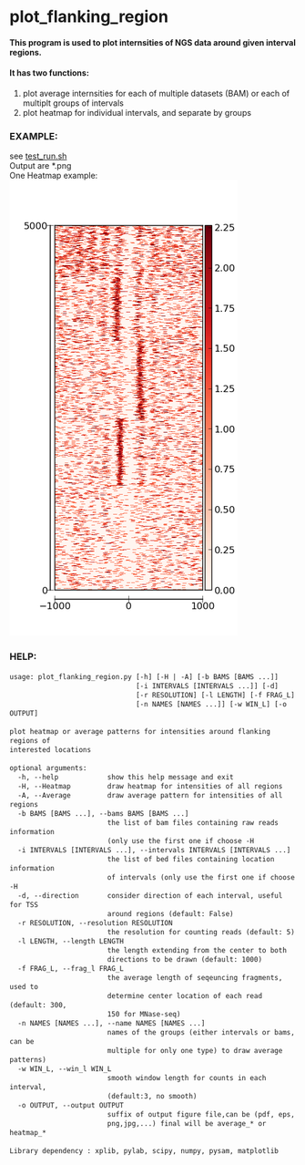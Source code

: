 plot_flanking_region
====================

#### This program is used to plot internsities of NGS data around given interval regions. ####
#### It has two functions: ####
  1. plot average internsities for each of multiple datasets (BAM) or each of multiplt groups of intervals
  1. plot heatmap for individual intervals, and separate by groups


### EXAMPLE: ###
  see [test_run.sh](https://github.com/yu68/bam2x/blob/master/protocols/plot_flanking_region/test_run.sh)  
  Output are *.png  
    One Heatmap example:  
      ![Heatmap 1](./heatmap_test_MNase_CTCF.png)


### HELP: ###
```
usage: plot_flanking_region.py [-h] [-H | -A] [-b BAMS [BAMS ...]]
                               [-i INTERVALS [INTERVALS ...]] [-d]
                               [-r RESOLUTION] [-l LENGTH] [-f FRAG_L]
                               [-n NAMES [NAMES ...]] [-w WIN_L] [-o OUTPUT]

plot heatmap or average patterns for intensities around flanking regions of
interested locations

optional arguments:
  -h, --help            show this help message and exit
  -H, --Heatmap         draw heatmap for intensities of all regions
  -A, --Average         draw average pattern for intensities of all regions
  -b BAMS [BAMS ...], --bams BAMS [BAMS ...]
                        the list of bam files containing raw reads information
                        (only use the first one if choose -H
  -i INTERVALS [INTERVALS ...], --intervals INTERVALS [INTERVALS ...]
                        the list of bed files containing location information
                        of intervals (only use the first one if choose -H
  -d, --direction       consider direction of each interval, useful for TSS
                        around regions (default: False)
  -r RESOLUTION, --resolution RESOLUTION
                        the resolution for counting reads (default: 5)
  -l LENGTH, --length LENGTH
                        the length extending from the center to both
                        directions to be drawn (default: 1000)
  -f FRAG_L, --frag_l FRAG_L
                        the average length of seqeuncing fragments, used to
                        determine center location of each read (default: 300,
                        150 for MNase-seq)
  -n NAMES [NAMES ...], --name NAMES [NAMES ...]
                        names of the groups (either intervals or bams, can be
                        multiple for only one type) to draw average patterns)
  -w WIN_L, --win_l WIN_L
                        smooth window length for counts in each interval,
                        (default:3, no smooth)
  -o OUTPUT, --output OUTPUT
                        suffix of output figure file,can be (pdf, eps,
                        png,jpg,...) final will be average_* or heatmap_*

Library dependency : xplib, pylab, scipy, numpy, pysam, matplotlib
```
